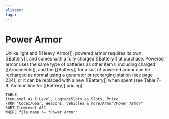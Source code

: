 ```yaml
---
aliases: 
tags: 
---
```


# Power Armor

Unlike light and [[Heavy Armor]], powered armor requires its own [[Battery]], and comes with a fully charged [[Battery]] at purchase. Powered armor uses the same type of batteries as other items, including charged [[Armaments]], and the [[Battery]] for a suit of powered armor can be recharged as normal using a generator or recharging station (see page 234), or it can be replaced with a new [[Battery]] when spent (see Table 7–9: Ammunition for [[Battery]] pricing).

``` dataview
TABLE
ItemLevel as I-Level, UpgradeSlots as Slots, Price
FROM "Codex/Gear, Weapons, Vehicles & more/Armor/Power Armor"
SORT ItemLevel ASC
WHERE file.name != "Power Armor"
```